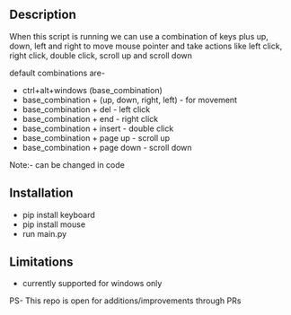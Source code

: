 ## Description

When this script is running
we can use a combination of keys plus up, down, left and right to move mouse pointer and take actions like left click, right click, double click, scroll up and scroll down

default combinations are-

-   ctrl+alt+windows (base_combination)
-   base_combination + (up, down, right, left) - for movement
-   base_combination + del - left click
-   base_combination + end - right click
-   base_combination + insert - double click
-   base_combination + page up - scroll up
-   base_combination + page down - scroll down

Note:- can be changed in code

## Installation

-   pip install keyboard
-   pip install mouse
-   run main.py

## Limitations

-   currently supported for windows only

PS- This repo is open for additions/improvements through PRs

